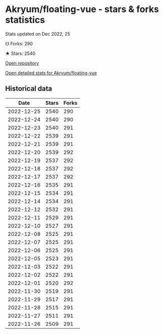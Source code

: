 # Akryum/floating-vue - stars & forks statistics

Stats updated on Dec 2022, 25

☋ Forks: 290

★ Stars: 2540

[Open repository](https://github.com/Akryum/floating-vue)

[Open detailed stats for Akryum/floating-vue](https://reviewgithub.com/rep/Akryum/floating-vue)

## Historical data
| Date | Stars | Forks |
|------|-------|-------|
| 2022-12-25 | 2540 | 290 | 
| 2022-12-24 | 2540 | 290 | 
| 2022-12-23 | 2540 | 291 | 
| 2022-12-22 | 2539 | 291 | 
| 2022-12-21 | 2539 | 291 | 
| 2022-12-20 | 2539 | 292 | 
| 2022-12-19 | 2537 | 292 | 
| 2022-12-18 | 2537 | 292 | 
| 2022-12-17 | 2537 | 292 | 
| 2022-12-16 | 2535 | 291 | 
| 2022-12-15 | 2534 | 291 | 
| 2022-12-14 | 2534 | 291 | 
| 2022-12-12 | 2532 | 291 | 
| 2022-12-11 | 2529 | 291 | 
| 2022-12-10 | 2527 | 291 | 
| 2022-12-08 | 2525 | 291 | 
| 2022-12-07 | 2525 | 291 | 
| 2022-12-06 | 2525 | 291 | 
| 2022-12-05 | 2523 | 291 | 
| 2022-12-03 | 2522 | 291 | 
| 2022-12-02 | 2522 | 291 | 
| 2022-12-01 | 2520 | 292 | 
| 2022-11-30 | 2519 | 291 | 
| 2022-11-29 | 2517 | 291 | 
| 2022-11-28 | 2515 | 291 | 
| 2022-11-27 | 2511 | 291 | 
| 2022-11-26 | 2509 | 291 | 

